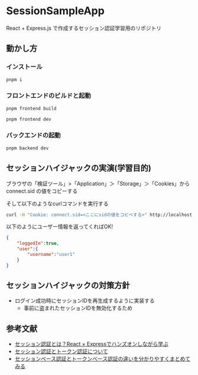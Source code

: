 # SessionSampleApp
React + Express.js で作成するセッション認証学習用のリポジトリ

## 動かし方

### インストール

```bash
pnpm i
```

### フロントエンドのビルドと起動

```Bash
pnpm frontend build
```

```bash
pnpm frontend dev
```

### バックエンドの起動

```bash
pnpm backend dev
```

## セッションハイジャックの実演(学習目的)

ブラウザの「検証ツール」>「Application」＞「Storage」＞「Cookies」から connect.sid の値をコピーする

そして以下のようなcurlコマンドを実行する

```bash
curl -H "Cookie: connect.sid=<ここにsidの値をコピペする>" http://localhost:4000/me
```

以下のようにユーザー情報を返ってくればOK!

```json
{
    "loggedIn":true,
    "user":{
        "username":"user1"
    }
}
```

## セッションハイジャックの対策方針

- ログイン成功時にセッションIDを再生成するように実装する
    - 事前に盗まれたセッションIDを無効化するため



## 参考文献
- [セッション認証とは？React × Expressでハンズオンしながら学ぶ](https://qiita.com/t_maki/items/c70148bf2f66415ddb91)
- [セッション認証とトークン認証について](https://zenn.dev/oreilly_ota/articles/31d66fab5c184e)
- [セッションベース認証とトークンベース認証の違いを分かりやすくまとめてみる](https://zenn.dev/tanaka_takeru/articles/3fe82159a045f7)